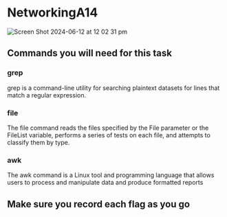 # NetworkingA14 
![Screen Shot 2024-06-12 at 12 02 31 pm](https://github.com/mooroon/NetworkingA14/assets/169108972/25348764-9655-48c8-991d-210d984c3b9e)

## Commands you will need for this task 

### grep
grep is a command-line utility for searching plaintext datasets for lines that match a regular expression. 
### file
The file command reads the files specified by the File parameter or the FileList variable, performs a series of tests on each file, and attempts to classify them by type.
### awk 
The awk command is a Linux tool and programming language that allows users to process and manipulate data and produce formatted reports

## Make sure you record each flag as you go
